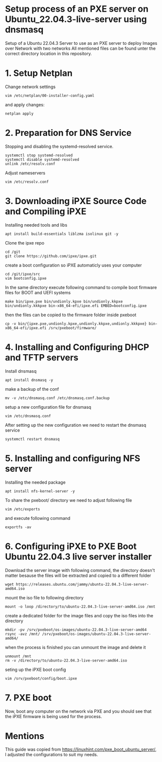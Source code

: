 # Setup process of an PXE server on Ubuntu_22.04.3-live-server using dnsmasq
Setup of a Ubuntu 22.04.3 Server to use as an PXE server to deploy Images over Network with two networks
All mentioned files can be found unter the correct directory location in this repository.

#  1. Setup Netplan

   Change network settings
   ````
   vim /etc/netplan/00-installer-config.yaml
   ````
   and apply changes:
   ````
   netplan apply
   ````

#  2. Preparation for DNS Service

   Stopping and disabling the systemd-resolved service.
   ````
   systemctl stop systemd-resolved
   systemctl disable systemd-resolved
   unlink /etc/resolv.conf
   ````

   Adjust nameservers
   ````
   vim /etc/resolv.conf
   ````


#  3. Downloading iPXE Source Code and Compiling iPXE

   Installing needed tools and libs
   ````
   apt install build-essentials liblzma isolinux git -y
   ````

   Clone the ipxe repo

   ````
   cd /git
   git clone https://github.com/ipxe/ipxe.git
   ````

   create a boot configuration so iPXE automaticly uses your computer

   ````
   cd /git/ipxe/src
   vim bootconfig.ipxe
   ````

   In the same directory execute following command to compile  boot firmware files for BOOT and UEFI systems

   ````
   make bin/ipxe.pxe bin/undionly.kpxe bin/undionly.kkpxe bin/undionly.kkkpxe bin-x86_64-efi/ipxe.efi EMBED=bootconfig.ipxe
   ````
   then the files can be copied to the firmware folder inside pxeboot
   ````
   cp -v bin/{ipxe.pxe,undionly.kpxe,undionly.kkpxe,undionly.kkkpxe} bin-x86_64-efi/ipxe.efi /srv/pxeboot/firmware/
   ````

#  4. Installing and Configuring DHCP and TFTP servers

   Install dnsmasq
   ````
   apt install dnsmasq -y
   ````

   make a backup of the conf
   ````
   mv -v /etc/dnsmasq.conf /etc/dnsmasq.conf.backup
   ````

   setup a new configuration file for dnsmasq
   ````
   vim /etc/dnsmasq.conf
   ````

   After setting up the new configuration we need to restart the dnsmasq service
   ````
   systemctl restart dnsmasq
   ````

#  5. Installing and configuring NFS server

   Installing the needed package
   ````
   apt install nfs-kernel-server -y
   ````

   To share the pxeboot/ directory we need to adjust following file
   ````
   vim /etc/exports
   ````
   and execute following command
   ````
   exportfs -av
   ````

# 6. Configuring iPXE to PXE Boot Ubuntu 22.04.3 live server installer

   Download the server image with following command, the directory doesn't matter besause the files will be extracted and copied to a different folder
   ````
   wget https://releases.ubuntu.com/jammy/ubuntu-22.04.3-live-server-amd64.iso
   ````

   mount the iso file to following directory
   ````
   mount -o loop /directory/to/ubuntu-22.04.3-live-server-amd64.iso /mnt
   ````

   create a dedicated folder for the image files and copy the iso files into the directory
   ````
   mkdir -pv /srv/pxeboot/os-images/ubuntu-22.04.3-live-server-amd64
   rsync -avz /mnt/ /srv/pxeboot/os-images/ubuntu-22.04.3-live-server-amd64/
   ````
   when the process is finished you can unmount the image and delete it
   ````
   unmount /mnt
   rm -v /directory/to/ubuntu-22.04.3-live-server-amd64.iso
   ````

   seting up the iPXE boot config
   ````
   vim /srv/pxeboot/config/boot.ipxe
   ````

#  7. PXE boot

   Now, boot any computer on the network via PXE and you should see that the iPXE firmware is being used for the process.


# Mentions
This guide was copied from https://linuxhint.com/pxe_boot_ubuntu_server/, I adjusted the configurations to suit my needs.

